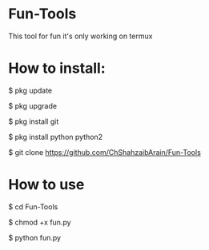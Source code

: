 # Fun-Tools
This tool for fun it's only working on termux 

# How to install:

$ pkg update

$ pkg upgrade

$ pkg install git

$ pkg install python python2

$ git clone https://github.com/ChShahzaibArain/Fun-Tools

# How to use

$ cd Fun-Tools

$ chmod +x fun.py

$ python fun.py
